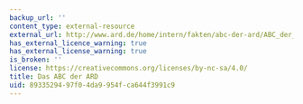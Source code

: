 ```yaml
---
backup_url: ''
content_type: external-resource
external_url: http://www.ard.de/home/intern/fakten/abc-der-ard/ABC_der_ARD/175396/index.html
has_external_licence_warning: true
has_external_license_warning: true
is_broken: ''
license: https://creativecommons.org/licenses/by-nc-sa/4.0/
title: Das ABC der ARD
uid: 89335294-97f0-4da9-954f-ca644f3991c9
---
```

